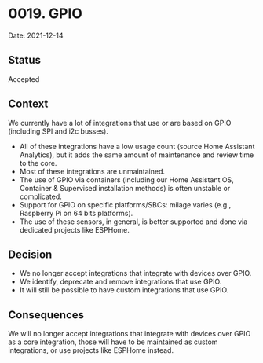 # 0019. GPIO

Date: 2021-12-14

## Status

Accepted

## Context

We currently have a lot of integrations that use or are based on GPIO (including SPI and i2c busses).

- All of these integrations have a low usage count (source Home Assistant Analytics),
  but it adds the same amount of maintenance and review time to the core.
- Most of these integrations are unmaintained.
- The use of GPIO via containers (including our Home Assistant OS, Container
  & Supervised installation methods) is often unstable or complicated.
- Support for GPIO on specific platforms/SBCs: milage varies (e.g., Raspberry Pi on 64 bits platforms).
- The use of these sensors, in general, is better supported and done via dedicated projects like ESPHome.

## Decision

- We no longer accept integrations that integrate with devices over GPIO.
- We identify, deprecate and remove integrations that use GPIO.
- It will still be possible to have custom integrations that use GPIO.

## Consequences

We will no longer accept integrations that integrate with devices over GPIO as
a core integration, those will have to be maintained as custom integrations,
or use projects like ESPHome instead.